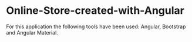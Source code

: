 # Online-Store-created-with-Angular

For this application the following tools have been used: Angular, Bootstrap and Angular Material.
